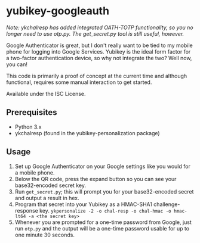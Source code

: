 # yubikey-googleauth

*Note: ykchalresp has added integrated OATH-TOTP functionality, so you no longer need to use otp.py. The get_secret.py tool is still useful, however.*

Google Authenticator is great, but I don't really want to be tied to my mobile
phone for logging into Google Services. Yubikey is the ideal form factor for a
two-factor authentication device, so why not integrate the two? Well now, you
can!

This code is primarily a proof of concept at the current time and although
functional, requires some manual interaction to get started.

Available under the ISC License.

## Prerequisites
* Python 3.x
* ykchalresp (found in the yubikey-personalization package)

## Usage
1. Set up Google Authenticator on your Google settings like you would for a
   mobile phone.
2. Below the QR code, press the expand button so you can see your base32-encoded
   secret key.
3. Run `get_secret.py`; this will prompt you for your base32-encoded secret and
   output a result in hex.
4. Program that secret into your Yubikey as a HMAC-SHA1 challenge-response key.
   `ykpersonalize -2 -o chal-resp -o chal-hmac -o hmac-lt64 -a <the secret key>`
5. Whenever you are prompted for a one-time password from Google, just run
   `otp.py` and the output will be a one-time password usable for up to one
   minute 30 seconds.
